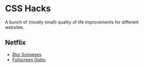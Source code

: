 # CSS Hacks

A bunch of (mostly small) quality of life improvements for different websites.

## Netflix
- [Blur Synopses](./raw/master/Netflix/Netflix-blur-synopses.user.css)
- [Fullscreen Outro](./raw/master/Netflix/Netflix-fullscreen-outro.user.css)